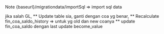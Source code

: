 Note
{baseurl}/migrationdata/importSql => import sql data


jika salah GL,
** Update table sia, ganti dengan coa yg benar,
** Recalculate fin_coa_saldo_history
   => untuk yg old dan new coanya
** update fin_coa_saldo dengan last update become_value
